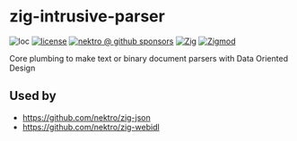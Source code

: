 # zig-intrusive-parser

![loc](https://sloc.xyz/github/nektro/zig-intrusive-parser)
[![license](https://img.shields.io/github/license/nektro/zig-intrusive-parser.svg)](https://github.com/nektro/zig-intrusive-parser/blob/master/LICENSE)
[![nektro @ github sponsors](https://img.shields.io/badge/sponsors-nektro-purple?logo=github)](https://github.com/sponsors/nektro)
[![Zig](https://img.shields.io/badge/Zig-0.14-f7a41d)](https://ziglang.org/)
[![Zigmod](https://img.shields.io/badge/Zigmod-latest-f7a41d)](https://github.com/nektro/zigmod)

Core plumbing to make text or binary document parsers with Data Oriented Design

## Used by

- https://github.com/nektro/zig-json
- https://github.com/nektro/zig-webidl
